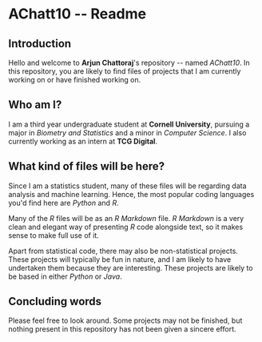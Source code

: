 # AChatt10 -- Readme

## Introduction
Hello and welcome to **Arjun Chattoraj**'s repository -- named *AChatt10*. 
In this repository, you are likely to find files of projects that I am currently working on or have finished working on.

## Who am I?
I am a third year undergraduate student at **Cornell University**,
pursuing a major in *Biometry and Statistics* and a minor in *Computer Science*.
I also currently working as an intern at **TCG Digital**.

## What kind of files will be here?
Since I am a statistics student, many of these files will be regarding data analysis and machine learning.
Hence, the most popular coding languages you'd find here are *Python* and *R*.

Many of the *R* files will be as an *R Markdown* file. 
*R Markdown* is a very clean and elegant way of presenting *R* code alongside text, 
so it makes sense to make full use of it.

Apart from statistical code, there may also be non-statistical projects. 
These projects will typically be fun in nature, and I am likely to have undertaken them because they are interesting.
These projects are likely to be based in either *Python* or *Java*.

## Concluding words

Please feel free to look around. 
Some projects may not be finished, but nothing present in this repository has not been given a sincere effort.
